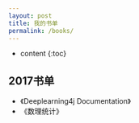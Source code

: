 ```yaml
---
layout: post
title: 我的书单
permalink: /books/
---
```


* content
{:toc}

2017书单
-----------------------------------------------------------------

+ 《Deeplearning4j Documentation》
+ 《数理统计》
